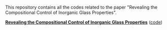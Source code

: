 This repository contains all the codes related to the paper "Revealing the Compositional Control of Inorganic Glass Properties".

[**Revealing the Compositional Control of Inorganic Glass Properties**](https://arxiv.org/abs/2103.12050) ([code](https://github.com/m3rg-repo/machine_learning_glass/tree/master/Revealing_the_Compositional_Control_of_Inorganic_Glass_Properties))
